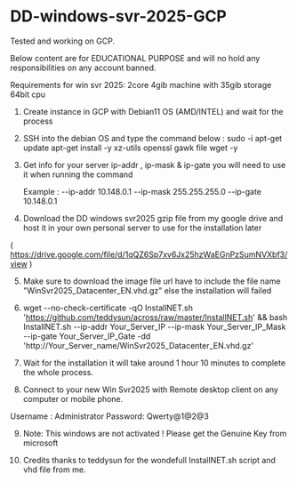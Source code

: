 # DD-windows-svr-2025-GCP
Tested and working on GCP.

Below content are for EDUCATIONAL PURPOSE and will no hold any responsibilities on any account banned.

Requirements for win svr 2025:
2core 4gib machine with 35gib storage 64bit cpu

1. Create instance in GCP with Debian11 OS (AMD/INTEL) and wait for the process
2. SSH into the debian OS and type the command below :
    sudo -i
    apt-get update
    apt-get install -y xz-utils openssl gawk file wget -y

3. Get info for your server ip-addr , ip-mask & ip-gate you will need to use it when running the command

    Example : --ip-addr 10.148.0.1 --ip-mask 255.255.255.0 --ip-gate 10.148.0.1
   
   
4. Download the DD windows svr2025 gzip file from my google drive and host it in your own personal server to use for the installation later
   
  (  https://drive.google.com/file/d/1qQZ6Sp7xv6Jx25hzWaEGnPzSumNVXbf3/view  )

5. Make sure to download the image file url have to include the file name "WinSvr2025_Datacenter_EN.vhd.gz" else the installation will failed

6. wget --no-check-certificate -qO InstallNET.sh 'https://github.com/teddysun/across/raw/master/InstallNET.sh' && bash InstallNET.sh --ip-addr Your_Server_IP --ip-mask Your_Server_IP_Mask --ip-gate Your_Server_IP_Gate -dd 'http://Your_Server_name/WinSvr2025_Datacenter_EN.vhd.gz'

7. Wait for the installation it will take around 1 hour 10 minutes to complete the whole process.
8. Connect to your new Win Svr2025 with Remote desktop client on any computer or mobile phone.

 Username : Administrator
 Password: Qwerty@1@2@3

9. Note: This windows are not activated ! Please get the Genuine Key from microsoft 

10. Credits thanks to teddysun for the wondefull InstallNET.sh script and vhd file from me. 
